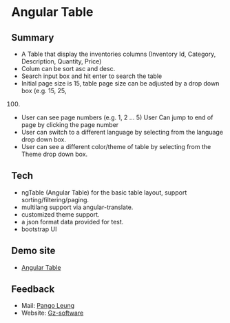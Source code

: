 Angular Table
===
Summary
-----
* A Table that display the inventories columns (Inventory Id, Category, Description,
Quantity, Price)
*  Colum can be sort asc and desc.
* Search input box and hit enter to search the table
* Initial page size is 15, table page size can be adjusted by a drop down box (e.g. 15, 25,
100)
* User can see page numbers (e.g. 1, 2 … 5) User Can jump to end of page by clicking
the page number
* User can switch to a different language by selecting from the language drop down box.
* User can see a different color/theme of table by selecting from the Theme drop down
box.


Tech
-----
* ngTable (Angular Table) for the basic table layout, support sorting/filtering/paging.
* multilang support via angular-translate.
* customized theme support.
* a json format data provided for test.
* bootstrap UI

Demo site
-----
* [Angular Table](http://github.gz-software.com/angularTable/main.html)


Feedback
-----
* Mail: [Pango Leung](mailto:pango@gz-software.com)
* Website: [Gz-software](http://www.gz-software.com)
